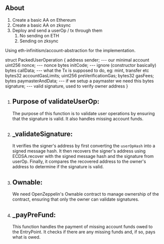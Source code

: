 ## About

1. Create a basic AA on Ethereum
2. Create a basic AA on zksync
3. Deploy and send a userOp / tx through them
   1. No sending on ETH
   2. Sending on zksync

Using eth-infinitism/account-abstraction for the implementation.

struct PackedUserOperation {
address sender; --- our minimal account
uint256 nonce; --- nonce
bytes initCode; --- ignore (constructor basically)
bytes callData; --- what the Tx is supposed to do, eg: mint, transfer etc
bytes32 accountGasLimits;
uint256 preVerificationGas;
bytes32 gasFees;
bytes paymasterAndData; --- if we setup a paymaster we need this
bytes signature; --- valid signature, used to verify owner address
}

1.  ## Purpose of validateUserOp:

    The purpose of this function is to validate user operations by ensuring that the signature is valid. It also handles missing account funds.

2.  ## \_validateSignature:

    It verifies the signer's address by first converting the `userOpHash` into a signed message hash. It then recovers the signer's address using ECDSA.recover with the signed message hash and the signature from userOp. Finally, it compares the recovered address to the owner's address to determine if the signature is valid.

3.  ## Ownable:

    We need OpenZeppelin's Ownable contract to manage ownership of the contract, ensuring that only the owner can validate signatures.

4.  ## \_payPreFund:
    This function handles the payment of missing account funds owed to the EntryPoint. It checks if there are any missing funds and, if so, pays what is owed.
